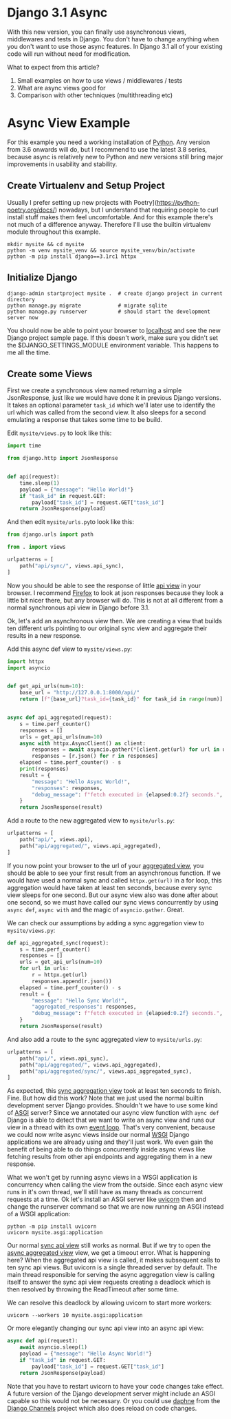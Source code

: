 # Django 3.1 Async

With this new version, you can finally use asynchronous views, middlewares and
tests in Django. You don't have to change anything when you don't want to use
those async features. In Django 3.1 all of your existing code will run without
need for modification.

What to expect from this article?

1. Small examples on how to use views / middlewares / tests
2. What are async views good for
3. Comparison with other techniques (multithreading etc)

# Async View Example

For this example you need a working installation of
[Python](https://www.python.org/). Any version from 3.6 onwards will do, but I
recommend to use the latest 3.8 series, because async is relatively new to
Python and new versions still bring major improvements in usability and
stability.

## Create Virtualenv and Setup Project

Usually I prefer setting up new projects with
Poetry](https://python-poetry.org/docs/) nowadays, but I understand that
requiring people to curl install stuff makes them feel uncomfortable. And for
this example there's not much of a difference anyway. Therefore I'll use the
builtin virtualenv module throughout this example.

```shell
mkdir mysite && cd mysite
python -m venv mysite_venv && source mysite_venv/bin/activate  
python -m pip install django==3.1rc1 httpx
```

## Initialize Django
```shell
django-admin startproject mysite .  # create django project in current directory
python manage.py migrate            # migrate sqlite
python manage.py runserver          # should start the development server now
```

You should now be able to point your browser to
[localhost](http://localhost:8000/) and see the new Django project sample page.
If this doesn't work, make sure you didn't set the $DJANGO_SETTINGS_MODULE
environment variable. This happens to me all the time.

## Create some Views

First we create a synchronous view named returning a simple JsonResponse, just
like we would have done it in previous Django versions. It takes an optional
parameter `task_id` which we'll later use to identify the url which was called
from the second view. It also sleeps for a second emulating a response that
takes some time to be build.

Edit `mysite/views.py` to look like this:
```python
import time

from django.http import JsonResponse


def api(request):
    time.sleep(1)
    payload = {"message": "Hello World!"}
    if "task_id" in request.GET:
        payload["task_id"] = request.GET["task_id"]
    return JsonResponse(payload)
```

And then edit `mysite/urls.py`to look like this:
```python
from django.urls import path

from . import views

urlpatterns = [
    path("api/sync/", views.api_sync),
]
```

Now you should be able to see the response of little
[api view](http://localhost:8000/api/) in your browser. I recommend
[Firefox](https://firefox.org/) to look at json responses because they look a
little bit nicer there, but any browser will do. This is not at all different
from a normal synchronous api view in Django before 3.1.

Ok, let's add an asynchronous view then. We are creating a view that builds ten
different urls pointing to our original sync view and aggregate their results in
a new response.

Add this async def view to `mysite/views.py`:
```python
import httpx
import asyncio


def get_api_urls(num=10):
    base_url = "http://127.0.0.1:8000/api/"
    return [f"{base_url}?task_id={task_id}" for task_id in range(num)]


async def api_aggregated(request):
    s = time.perf_counter()
    responses = []
    urls = get_api_urls(num=10)
    async with httpx.AsyncClient() as client:
        responses = await asyncio.gather(*[client.get(url) for url in urls])
        responses = [r.json() for r in responses]
    elapsed = time.perf_counter() - s
    print(responses)
    result = {
        "message": "Hello Async World!",
        "responses": responses,
        "debug_message": f"fetch executed in {elapsed:0.2f} seconds.",
    }
    return JsonResponse(result)
```

Add a route to the new aggregated view to `mysite/urls.py`:
```python
urlpatterns = [
    path("api/", views.api),
    path("api/aggregated/", views.api_aggregated),
]
```

If you now point your browser to the url of your
[aggregated view](http://localhost:8000/api/aggregated/), you should be able to
see your first result from an asynchronous function. If we would have used a
normal sync and called `httpx.get(url)` in a for loop, this aggregation would
have taken at least ten seconds, because every sync view sleeps for one second.
But our async view also was done after about one second, so we must have called
our sync views concurrently by using `async def`, `async with` and the magic of
`asyncio.gather`. Great.

We can check our assumptions by adding a sync aggregation view to `mysite/views.py`:
```python
def api_aggregated_sync(request):
    s = time.perf_counter()
    responses = []
    urls = get_api_urls(num=10)
    for url in urls:
        r = httpx.get(url)
        responses.append(r.json())
    elapsed = time.perf_counter() - s
    result = {
        "message": "Hello Sync World!",
        "aggregated_responses": responses,
        "debug_message": f"fetch executed in {elapsed:0.2f} seconds.",
    }
    return JsonResponse(result)
```

And also add a route to the sync aggregated view to `mysite/urls.py`:
```python
urlpatterns = [
    path("api/", views.api_sync),
    path("api/aggregated/", views.api_aggregated),
    path("api/aggregated/sync/", views.api_aggregated_sync),
]
```

As expected, this
[sync aggregation view](http://127.0.0.1:8000/api/aggregated/sync/) took at
least ten seconds to finish. Fine. But how did this work? Note that we just used
the normal builtin development server Django provides. Shouldn't we have to use
some kind of [ASGI](https://asgi.readthedocs.io/en/latest/) server? Since we
annotated our async view function with `aync def` Django is able to detect that
we want to write an async view and runs our view in a thread with its own
[event loop](https://docs.python.org/3/library/asyncio-eventloop.html). That's
very convenient, because we could now write async views inside our normal
[WSGI](https://wsgi.readthedocs.io/en/latest/what.html) Django applications we
are already using and they'll just work. We even gain the benefit of being
able to do things concurrently inside async views like fetching results from
other api endpoints and aggregating them in a new response.

What we won't get by running async views in a WSGI application is concurrency
when calling the view from the outside. Since each async view runs in it's own
thread, we'll still have as many threads as concurrent requests at a time. Ok
let's install an ASGI server like [uvicorn](https://www.uvicorn.org/) then and
change the runserver command so that we are now running an ASGI instead of a
WSGI application:

```shell
python -m pip install uvicorn
uvicorn mysite.asgi:application
```

Our normal [sync api view](http://localhost:8000/api/) still works as
normal. But if we try to open the
[async aggregated view](http://localhost:8000/api/aggregated/) view, we get a
timeout error. What is happening here? When the aggregated api view is called,
it makes subsequent calls to ten sync api views. But uvicorn is a single
threaded server by default. The main thread responsible for serving the async
aggregation view is calling itself to answer the sync api view requests creating
a deadlock which is then resolved by throwing the ReadTimeout after some time.

We can resolve this deadlock by allowing uvicorn to start more workers:

```shell
uvicorn --workers 10 mysite.asgi:application
```

Or more elegantly changing our sync api view into an async api view:
```python
async def api(request):
    await asyncio.sleep(1)
    payload = {"message": "Hello Async World!"}
    if "task_id" in request.GET:
        payload["task_id"] = request.GET["task_id"]
    return JsonResponse(payload)
```

Note that you have to restart uvicorn to have your code changes take effect. A
future version of the Django development server might include an ASGI capable so
this would not be necessary. Or you could use
[daphne](https://github.com/django/daphne) from the
[Django Channels](https://channels.readthedocs.io/en/latest/) project which also
does reload on code changes.